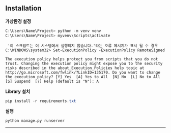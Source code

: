 ## Installation


**가상환경 설정**

```powershell
C:\Users\Name\Project> python -m venv venv 
C:\Users\Name\Project> myvenv\Scripts\activate
```

```
 '이 스크립트는 이 시스템에서 실행되지 않습니다.'라는 오류 메시지가 표시 될 수 경우 
C:\WINDOWS\system32> Set-ExecutionPolicy -ExecutionPolicy RemoteSigned

The execution policy helps protect you from scripts that you do not trust. Changing the execution policy might expose you to the security risks described in the about_Execution_Policies help topic at http://go.microsoft.com/fwlink/?LinkID=135170. Do you want to change the execution policy? [Y] Yes  [A] Yes to All  [N] No  [L] No to All  [S] Suspend  [?] Help (default is "N"): A
```

**Library 설치**

```powershell
pip install -r requirements.txt
```



**실행**

```
python manage.py runserver
```

----
